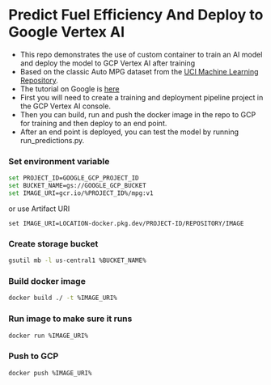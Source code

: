 # Predict Fuel Efficiency And Deploy to Google Vertex AI

- This repo demonstrates the use of custom container to train an AI model and deploy the model to GCP Vertex AI after training
- Based on the classic Auto MPG dataset from the [UCI Machine Learning Repository](https://archive.ics.uci.edu/ml/).
- The tutorial on Google is [here](https://www.tensorflow.org/tutorials/keras/regression)
- First you will need to create a training and deployment pipeline project in the GCP Vertex AI console.
- Then you can build, run and push the docker image in the repo to GCP for training and then deploy to an end point.
- After an end point is deployed, you can test the model by running run_predictions.py. 


### Set environment variable
```bash
set PROJECT_ID=GOOGLE_GCP_PROJECT_ID
set BUCKET_NAME=gs://GOOGLE_GCP_BUCKET
set IMAGE_URI=gcr.io/%PROJECT_ID%/mpg:v1
```
or use Artifact URI
```
set IMAGE_URI=LOCATION-docker.pkg.dev/PROJECT-ID/REPOSITORY/IMAGE
```

### Create storage bucket
```bash
gsutil mb -l us-central1 %BUCKET_NAME%
```

### Build docker image
```bash
docker build ./ -t %IMAGE_URI%
```

### Run image to make sure it runs
```bash
docker run %IMAGE_URI%
```

### Push to GCP
```bash
docker push %IMAGE_URI%
```
 